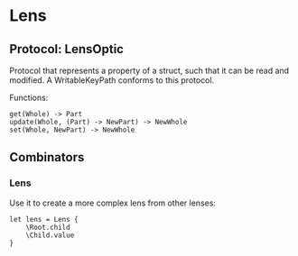 # Lens

## Protocol: LensOptic

Protocol that represents a property of a struct, such that it can be read and modified. A WritableKeyPath conforms to this protocol.

Functions:

```
get(Whole) -> Part
update(Whole, (Part) -> NewPart) -> NewWhole
set(Whole, NewPart) -> NewWhole
```

## Combinators

### Lens

Use it to create a more complex lens from other lenses:

```
let lens = Lens {
	\Root.child
	\Child.value
}
```
